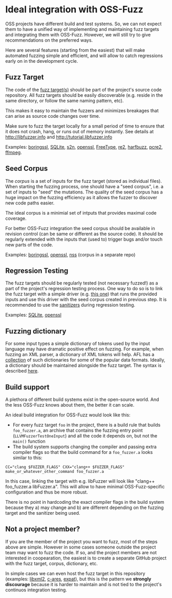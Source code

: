 # Ideal integration with OSS-Fuzz 
OSS projects have different build and test systems. So, we can not expect them
to have a unified way of implementing and maintaining fuzz targets and integrating
them with OSS-Fuzz. However, we will still try to give recommendations on the preferred ways.

Here are several features (starting from the easiest) that will make automated fuzzing
simple and efficient, and will allow to catch regressions early on in the development cycle. 

## Fuzz Target
The code of the [fuzz target(s)](http://libfuzzer.info/#fuzz-target) should be part of the project's source code repository. 
All fuzz targets should be easily discoverable (e.g. reside in the same directory, or follow the same naming pattern, etc). 

This makes it easy to maintain the fuzzers and minimizes breakages that can arise as source code changes over time.

Make sure to fuzz the target locally for a small period of time to ensure that 
it does not crash, hang, or runs out of memory instantly. 
See details at http://libfuzzer.info and http://tutorial.libfuzzer.info

Examples: 
[boringssl](https://github.com/google/boringssl/tree/master/fuzz),
[SQLite](https://www.sqlite.org/src/artifact/ad79e867fb504338),
[s2n](https://github.com/awslabs/s2n/tree/master/tests/fuzz),
[openssl](https://github.com/openssl/openssl/tree/master/fuzz),
[FreeType](http://git.savannah.gnu.org/cgit/freetype/freetype2.git/tree/src/tools/ftfuzzer),
[re2](https://github.com/google/re2/tree/master/re2/fuzzing),
[harfbuzz](https://github.com/behdad/harfbuzz/tree/master/test/fuzzing),
[pcre2](http://vcs.pcre.org/pcre2/code/trunk/src/pcre2_fuzzsupport.c?view=markup),
[ffmpeg](https://github.com/FFmpeg/FFmpeg/blob/master/doc/examples/decoder_targeted.c).


## Seed Corpus
The *corpus* is a set of inputs for the fuzz target (stored as individual files). 
When starting the fuzzing process, one should have a "seed corpus", 
i.e. a set of inputs to "seed" the mutations.
The quality of the seed corpus has a huge impact on the fuzzing efficiency as it allows the fuzzer
to discover new code paths easier. 

The ideal corpus is a minimial set of intputs that provides maximal code coverage. 

For better OSS-Fuzz integration 
the seed corpus should be available in revision control (can be same or different as the source code). 
It should be regularly extended with the inputs that (used to) trigger bugs and/or touch new parts of the code. 

Examples: 
[boringssl](https://github.com/google/boringssl/tree/master/fuzz),
[openssl](https://github.com/openssl/openssl/tree/master/fuzz),
[nss](https://github.com/mozilla/nss-fuzzing-corpus) (corpus in a separate repo) 


## Regression Testing
The fuzz targets should be regularly tested (not necessary fuzzed!) as a part of the project's regression testing process.
One way to do so is to link the fuzz target with a simple driver
(e.g. [this one](https://github.com/llvm-mirror/llvm/tree/master/lib/Fuzzer/standalone))
that runs the provided inputs and use this driver with the seed corpus created in previous step. 
It is recommended to use the [sanitizers](https://github.com/google/sanitizers) during regression testing.

Examples: [SQLite](https://www.sqlite.org/src/artifact/d9f1a6f43e7bab45),
[openssl](https://github.com/openssl/openssl/blob/master/fuzz/test-corpus.c)

## Fuzzing dictionary

For some input types a simple dictionary of tokens used by the input language
may have dramatic positive effect on fuzzing. 
For example, when fuzzing an XML parser, a dictionary of XML tokens will help.
AFL has a [collection](https://github.com/rc0r/afl-fuzz/tree/master/dictionaries)
of such dictionaries for some of the popular data formats.
Ideally, a dictionary should be maintained alongside the fuzz target.
The syntax is described [here](http://libfuzzer.info/#dictionaries).

## Build support
A plethora of different build systems exist in the open-source world.
And the less OSS-Fuzz knows about them, the better it can scale. 

An ideal build integration for OSS-Fuzz would look like this:
* For every fuzz target `foo` in the project, there is a build rule that builds `foo_fuzzer.a`,
an archive that contains the fuzzing entry point (`LLVMFuzzerTestOneInput`)
and all the code it depends on, but not the `main()` function
* The build system supports changing the compiler and passing extra compiler
flags so that the build command for a `foo_fuzzer.a` looks similar to this:

```
CC="clang $FUZZER_FLAGS" CXX="clang++ $FUZZER_FLAGS" make_or_whatever_other_command foo_fuzzer.a
```

In this case, linking the target with e.g. libFuzzer will look like "clang++ foo_fuzzer.a libFuzzer.a".
This will allow to have minimal OSS-Fuzz-specific configuration and thus be more robust. 

There is no point in hardcoding the exact compiler flags in the build system because they 
a) may change and b) are different depending on the fuzzing target and the sanitizer being used. 

## Not a project member?

If you are the member of the project you want to fuzz, most of the steps above are simple.
However in some cases someone outside the project team may want to fuzz the code.
If so, and the project members are not interested in coopearation, the easiest is to create a
separate GitHub project with the fuzz target, corpus, dictionary, etc. 

In simple cases we can even host the fuzz target in this repository
(examples: [libxml2](../targets/libxml2), [c-ares](../targets/c-ares), [expat](../targets/expat)),
but this is the pattern we **strongly discourage**
because it is harder to maintain and is not tied to the project's continuos integration testing.
